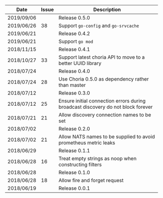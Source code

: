 |Date      |Issue |Description                                                                                              |
|----------|------|---------------------------------------------------------------------------------------------------------|
|2019/09/06|      |Release 0.5.0                                                                                            |
|2019/06/26|38    |Support `go-config` and `go-srvcache`                                                                    |
|2019/06/21|      |Release 0.4.2                                                                                            |
|2019/06/21|      |Support `go mod`                                                                                         |
|2018/11/15|      |Release 0.4.1                                                                                            |
|2018/10/27|33    |Support latest choria API to move to a better UUID library                                               |
|2018/07/24|      |Release 0.4.0                                                                                            |
|2018/07/24|28    |Use Choria 0.5.0 as dependency rather than master                                                        |
|2018/07/12|      |Release 0.3.0                                                                                            |
|2018/07/12|25    |Ensure initial connection errors during broadcast discovery do not block forever                         |
|2018/07/21|21    |Allow discovery connection names to be set                                                               |
|2018/07/02|      |Release 0.2.0                                                                                            |
|2018/07/02|21    |Allow NATS names to be supplied to avoid prometheus metric leaks                                         |
|2018/06/29|      |Release 0.1.1                                                                                            |
|2018/06/28|16    |Treat empty strings as noop when constructing filters                                                    |
|2018/06/28|      |Release 0.1.0                                                                                            |
|2018/06/28|18    |Allow fire and forget request                                                                            |
|2018/06/19|      |Release 0.0.1                                                                                            |
